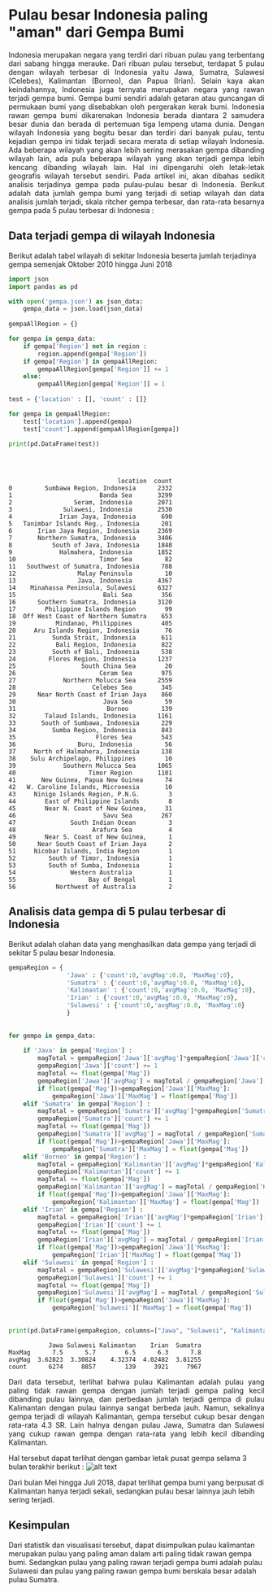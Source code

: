 
# Pulau besar Indonesia paling "aman" dari Gempa Bumi 

<p style='text-align: justify;'>
Indonesia merupakan negara yang terdiri dari ribuan pulau yang terbentang dari sabang hingga merauke. Dari ribuan pulau tersebut, terdapat 5 pulau dengan wilayah terbesar di Indonesia yaitu Jawa, Sumatra, Sulawesi (Celebes), Kalimantan (Borneo), dan Papua (Irian). Selain kaya akan keindahannya, Indonesia juga ternyata merupakan negara yang rawan terjadi gempa bumi. Gempa bumi sendiri adalah getaran atau guncangan di permukaan bumi yang disebabkan oleh pergerakan kerak bumi. Indonesia rawan gempa bumi dikarenakan Indonesia berada diantara 2 samudera besar dunia dan berada di pertemuan tiga lempeng utama dunia.
Dengan wilayah Indonesia yang begitu besar dan terdiri dari banyak pulau, tentu kejadian gempa ini tidak terjadi secara merata di setiap wilayah Indonesia. Ada beberapa wilayah yang akan lebih sering merasakan gempa dibanding wilayah lain, ada pula beberapa wilayah yang akan terjadi gempa lebih kencang dibanding wilayah lain. Hal ini dipengaruhi oleh letak-letak geografis wilayah tersebut sendiri.
Pada artikel ini, akan dibahas sedikit analisis terjadinya gempa pada pulau-pulau besar di Indonesia. Berikut adalah data jumlah gempa bumi yang terjadi di setiap wilayah dan data analisis jumlah terjadi, skala ritcher gempa terbesar, dan rata-rata besarnya gempa pada 5 pulau terbesar di Indonesia :
</p>

## Data terjadi gempa di wilayah Indonesia
Berikut adalah tabel wilayah di sekitar Indonesia beserta jumlah terjadinya gempa semenjak Oktober 2010 hingga Juni 2018


```python
import json
import pandas as pd

with open('gempa.json') as json_data:
    gempa_data = json.load(json_data)
    
gempaAllRegion = {}

for gempa in gempa_data:
    if gempa['Region'] not in region :
        region.append(gempa['Region'])
    if gempa['Region'] in gempaAllRegion:
        gempaAllRegion[gempa['Region']] += 1
    else:
        gempaAllRegion[gempa['Region']] = 1 
        
test = {'location' : [], 'count' : []}

for gempa in gempaAllRegion:
    test['location'].append(gempa)
    test['count'].append(gempaAllRegion[gempa])
    
print(pd.DataFrame(test))
    

    
```

                                  location  count
    0         Sumbawa Region, Indonesia      2332
    1                        Banda Sea       3299
    2                 Seram, Indonesia       2071
    3              Sulawesi, Indonesia       2530
    4             Irian Jaya, Indonesia       690
    5   Tanimbar Islands Reg., Indonesia      201
    6       Irian Jaya Region, Indonesia     2369
    7       Northern Sumatra, Indonesia      3406
    8           South of Java, Indonesia     1848
    9             Halmahera, Indonesia       1852
    10                       Timor Sea         82
    11   Southwest of Sumatra, Indonesia      788
    12                 Malay Peninsula         10
    13                 Java, Indonesia       4367
    14    Minahassa Peninsula, Sulawesi      6327
    15                        Bali Sea        356
    16      Southern Sumatra, Indonesia      3120
    17        Philippine Islands Region        99
    18  Off West Coast of Northern Sumatra    653
    19           Mindanao, Philippines        405
    20     Aru Islands Region, Indonesia       76
    21          Sunda Strait, Indonesia       611
    22           Bali Region, Indonesia       822
    23          South of Bali, Indonesia      538
    24         Flores Region, Indonesia      1237
    25                  South China Sea        20
    26                       Ceram Sea        975
    27             Northern Molucca Sea      2559
    28                     Celebes Sea        345
    29      Near North Coast of Irian Jaya    860
    30                        Java Sea         59
    31                         Borneo         139
    32        Talaud Islands, Indonesia      1161
    33       South of Sumbawa, Indonesia      229
    34          Sumba Region, Indonesia       843
    35                      Flores Sea        543
    36                 Buru, Indonesia         56
    37     North of Halmahera, Indonesia      138
    38    Sulu Archipelago, Philippines        10
    39             Southern Molucca Sea      1065
    40                    Timor Region       1101
    41       New Guinea, Papua New Guinea      74
    42   W. Caroline Islands, Micronesia       10
    43     Ninigo Islands Region, P.N.G.        3
    44        East of Philippine Islands        8
    45        Near N. Coast of New Guinea,     31
    46                        Savu Sea        267
    47               South Indian Ocean         3
    48                     Arafura Sea          4
    49        Near S. Coast of New Guinea,      1
    50      Near South Coast of Irian Jaya      2
    51     Nicobar Islands, India Region        1
    52         South of Timor, Indonesia        1
    53         South of Sumba, Indonesia        1
    54               Western Australia          1
    55                    Bay of Bengal         1
    56           Northwest of Australia         2
    

## Analisis data gempa di 5 pulau terbesar di Indonesia
Berikut adalah olahan data yang menghasilkan data gempa yang terjadi di sekitar 5 pulau besar Indonesia.


```python
gempaRegion = {
                'Jawa' : {'count':0,'avgMag':0.0, 'MaxMag':0},
                'Sumatra' : {'count':0,'avgMag':0.0, 'MaxMag':0},
                'Kalimantan' : {'count':0,'avgMag':0.0, 'MaxMag':0},
                'Irian' : {'count':0,'avgMag':0.0, 'MaxMag':0},
                'Sulawesi' : {'count':0,'avgMag':0.0, 'MaxMag':0}
                }
               
    
for gempa in gempa_data:
    
    if 'Java' in gempa['Region'] :
        magTotal = gempaRegion['Jawa']['avgMag']*gempaRegion['Jawa']['count']
        gempaRegion['Jawa']['count'] += 1
        magTotal += float(gempa['Mag'])
        gempaRegion['Jawa']['avgMag'] = magTotal / gempaRegion['Jawa']['count']
        if float(gempa['Mag'])>gempaRegion['Jawa']['MaxMag']:
            gempaRegion['Jawa']['MaxMag'] = float(gempa['Mag'])
    elif 'Sumatra' in gempa['Region'] :
        magTotal = gempaRegion['Sumatra']['avgMag']*gempaRegion['Sumatra']['count']
        gempaRegion['Sumatra']['count'] += 1
        magTotal += float(gempa['Mag'])
        gempaRegion['Sumatra']['avgMag'] = magTotal / gempaRegion['Sumatra']['count']
        if float(gempa['Mag'])>gempaRegion['Jawa']['MaxMag']:
            gempaRegion['Sumatra']['MaxMag'] = float(gempa['Mag'])
    elif 'Borneo' in gempa['Region'] :
        magTotal = gempaRegion['Kalimantan']['avgMag']*gempaRegion['Kalimantan']['count']
        gempaRegion['Kalimantan']['count'] += 1
        magTotal += float(gempa['Mag'])
        gempaRegion['Kalimantan']['avgMag'] = magTotal / gempaRegion['Kalimantan']['count']
        if float(gempa['Mag'])>gempaRegion['Jawa']['MaxMag']:
            gempaRegion['Kalimantan']['MaxMag'] = float(gempa['Mag'])
    elif 'Irian' in gempa['Region'] :
        magTotal = gempaRegion['Irian']['avgMag']*gempaRegion['Irian']['count']
        gempaRegion['Irian']['count'] += 1
        magTotal += float(gempa['Mag'])
        gempaRegion['Irian']['avgMag'] = magTotal / gempaRegion['Irian']['count']
        if float(gempa['Mag'])>gempaRegion['Jawa']['MaxMag']:
            gempaRegion['Irian']['MaxMag'] = float(gempa['Mag'])
    elif 'Sulawesi' in gempa['Region'] :
        magTotal = gempaRegion['Sulawesi']['avgMag']*gempaRegion['Sulawesi']['count']
        gempaRegion['Sulawesi']['count'] += 1
        magTotal += float(gempa['Mag'])
        gempaRegion['Sulawesi']['avgMag'] = magTotal / gempaRegion['Sulawesi']['count']
        if float(gempa['Mag'])>gempaRegion['Jawa']['MaxMag']:
            gempaRegion['Sulawesi']['MaxMag'] = float(gempa['Mag'])
        
    
print(pd.DataFrame(gempaRegion, columns=["Jawa", "Sulawesi", "Kalimantan", "Irian", "Sumatra"], dtype=object))
```

               Jawa Sulawesi Kalimantan    Irian  Sumatra
    MaxMag      7.5      5.7        6.5      6.3      7.8
    avgMag  3.62823  3.30824    4.32374  4.02482  3.81255
    count      6274     8857        139     3921     7967
    

<p style='text-align: justify;'>
Dari data tersebut, terlihat bahwa pulau Kalimantan adalah pulau yang paling tidak rawan gempa dengan jumlah terjadi gempa paling kecil dibanding pulau lainnya, dan perbedaan jumlah terjadi gempa di pulau Kalimantan dengan pulau lainnya sangat berbeda jauh. Namun, sekalinya gempa terjadi di wilayah Kalimantan, gempa tersebut cukup besar dengan rata-rata 4.3 SR.
Lain halnya dengan pulau Jawa, Sumatra dan Sulawesi yang cukup rawan gempa dengan rata-rata yang lebih kecil dibanding Kalimantan. 
</p>

Hal tersebut dapat terlihat dengan gambar letak pusat gempa selama 3 bulan terakhir berikut :
![alt text](foto.jpg "Logo Title Text 1")


Dari bulan Mei hingga Juli 2018, dapat terlihat gempa bumi yang berpusat di Kalimantan hanya terjadi sekali, sedangkan pulau besar lainnya jauh lebih sering terjadi.

## Kesimpulan
Dari statistik dan visualisasi tersebut, dapat disimpulkan pulau kalimantan merupakan pulau yang paling aman dalam arti paling tidak rawan gempa bumi. Sedangkan pulau yang paling rawan terjadi gempa bumi adalah pulau Sulawesi dan pulau yang paling rawan gempa bumi berskala besar adalah pulau Sumatra.
